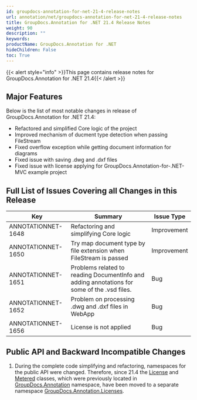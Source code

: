 ```yaml
---
id: groupdocs-annotation-for-net-21-4-release-notes
url: annotation/net/groupdocs-annotation-for-net-21-4-release-notes
title: GroupDocs.Annotation for .NET 21.4 Release Notes
weight: 90
description: ""
keywords: 
productName: GroupDocs.Annotation for .NET
hideChildren: False
toc: True
---
```


{{< alert style="info" >}}This page contains release notes for GroupDocs.Annotation for .NET 21.4{{< /alert >}}

## Major Features

Below is the list of most notable changes in release of GroupDocs.Annotation for .NET 21.4:
*   Refactored and simplified Core logic of the project
*   Improved mechanism of ducment type detection when passing FileStream
*   Fixed overflow exception while getting document information for diagrams
*   Fixed issue with saving .dwg and .dxf files
*   Fixed issue with license applying for GroupDocs.Annotation-for-.NET-MVC example project

## Full List of Issues Covering all Changes in this Release

| Key | Summary | Issue Type |
| --- | --- | --- |
| ANNOTATIONNET-1648 | Refactoring and simplifying Core logic | Improvement |
| ANNOTATIONNET-1650 | Try map document type by file extension when FileStream is passed | Improvement |
| ANNOTATIONNET-1651 | Problems related to reading DocumentInfo and adding annotations for some of the .vsd files. | Bug |
| ANNOTATIONNET-1652 | Problem on processing .dwg and .dxf files in WebApp | Bug |
| ANNOTATIONNET-1656 | License is not applied | Bug |



## Public API and Backward Incompatible Changes

1. During the complete code simplifying and refactoring, namespaces for the public API were changed. Therefore, since 21.4 the [License](https://reference.groupdocs.com/annotation/net/groupdocs.annotation.licenses/license) and [Metered](https://reference.groupdocs.com/annotation/net/groupdocs.annotation.licenses/metered) classes, which were previously located in [GroupDocs.Annotation](https://reference.groupdocs.com/annotation/net/groupdocs.annotation) namespace, have been moved to a separate namespace [GroupDocs.Annotation.Licenses](https://reference.groupdocs.com/annotation/net/groupdocs.annotation.licenses).